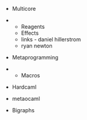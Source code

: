 * Multicore
* * Reagents
  * Effects
  * links - daniel hillerstrom
  * ryan newton

* Metaprogramming
* * Macros

* Hardcaml

* metaocaml
* Bigraphs

